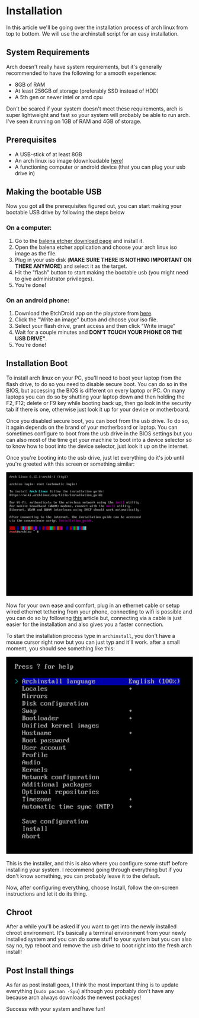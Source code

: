 # Installation
In this article we'll be going over the installation process of arch linux from top to bottom. We will use the 
archinstall script for an easy installation.

## System Requirements
Arch doesn't really have system requirements, but it's generally recommended to have the following for a smooth experience:
- 8GB of RAM
- At least 256GB of storage (preferably SSD instead of HDD)
- A 5th gen or newer intel or amd cpu

Don't be scared if your system doesn't meet these requirements, arch is super lightweight and fast so your system will probably be able to run arch. I've seen it running on 1GB of RAM and 4GB of storage.

## Prerequisites
- A USB-stick of at least 8GB
- An arch linux iso image (downloadable [here](https://archlinux.org/download/))
- A functioning computer or android device (that you can plug your usb drive in)

## Making the bootable USB
Now you got all the prerequisites figured out, you can start making your bootable USB drive by following the steps below
### On a computer: 
1. Go to the [balena etcher download page](https://etcher.balena.io/#download-etcher) and install it.
2. Open the balena etcher application and choose your arch linux iso image as the file.
3. Plug in your usb disk (**MAKE SURE THERE IS NOTHING IMPORTANT ON THERE ANYMORE**) and select it as the target.
4. Hit the "flash" button to start making the bootable usb (you might need to give administrator privileges).
5. You're done!
### On an android phone:
1. Download the EtchDroid app on the playstore from [here](https://play.google.com/store/apps/details?id=eu.depau.etchdroid&pli=1).
2. Click the "Write an image" button and choose your iso file.
3. Select your flash drive, grant access and then click "Write image"
4. Wait for a couple minutes and **DON'T TOUCH YOUR PHONE OR THE USB DRIVE"**.
5. You're done!

## Installation Boot
To install arch linux on your PC, you'll need to boot your laptop from the flash drive, to do so you need to disable secure boot. You can do so in the BIOS, but accessing the BIOS is different on every laptop or PC. On many laptops you can do so by shutting your laptop down and then holding the F2, F12; delete or F9 key while booting back up, then go look in the security tab if there is one, otherwise just look it up for your device or motherboard.

Once you disabled secure boot, you can boot from the usb drive. To do so, it again depends on the brand of your motherboard or laptop. You can sometimes configure to boot from the usb drive in the BIOS settings but you can also most of the time get your machine to boot into a device selector so to know how to boot into the device selector, just look it up on the internet.

Once you're booting into the usb drive, just let everything do it's job until you're greeted with this screen or something similar:

![](images/iso_greeter.png)

Now for your own ease and comfort, plug in an ethernet cable or setup wired ethernet tethering from your phone, connecting to wifi is possible and you can do so by following [this](/docs/wifi.md) article but, connecting via a cable is just easier for the installation and also gives you a faster connection.

To start the installation process type in ```archinstall```, you don't have a mouse cursor right now but you can just typ and it'll work. after a small moment, you should see something like this:

![](images/archinstall.png)

This is the installer, and this is also where you configure some stuff before installing your system. I recommend going through everything but if you don't know something, you can probably leave it to the default.

Now, after configuring everything, choose Install, follow the on-screen instructions and let it do its thing.

## Chroot
After a while you'll be asked if you want to get into the newly installed chroot environment. It's basically a terminal environment from your newly installed system and you can do some stuff to your system but you can also say no, typ reboot and remove the usb drive to boot right into the fresh arch install!

## Post Install things
As far as post install goes, I think the most important thing is to update everything (```sudo pacman -Syu```) although you probably don't have any because arch always downloads the newest packages!

Success with your system and have fun!
